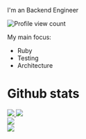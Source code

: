 
I'm an Backend Engineer

<img src="https://komarev.com/ghpvc/?username=danielveloso09&label=Profile%20views&color=012B36&" alt="Profile view count"/>

My main focus: 
- Ruby
- Testing
- Architecture

# Github stats


<div>
  <a href="#">
    <img src="https://github-readme-stats.vercel.app//api/top-langs/?username=danielveloso09&layout=compact&theme=solarized-dark&hide=html,css,coffeescript&hide_border=true" />
  </a>
  <a href="#">
    <img src="https://github-readme-stats.vercel.app/api?username=danielveloso09&theme=solarized-dark&hide_border=true&count_private=true&hide_title=true" />
  </a>
</div>

<div>
  <a href="#">
    <img src="https://github-readme-streak-stats.herokuapp.com/?user=danielveloso09&theme=solarized-dark&hide_border=true" />
  </a>
</div>

<a href="#">
  <img align="center" src="https://activity-graph.herokuapp.com/graph?username=danielveloso09&theme=elegant&hide_border=true&bg_color=012B36&line=1E7CB9&point=859801" style='max-width: 200px'/>
</a>
